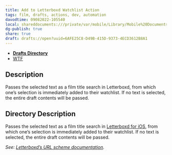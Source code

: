 ```yaml
---
title: Add to Letterboxd Watchlist Action
tags: film, drafts, actions, dev, automation
davodtime: 09082022-105540
local: shareddocuments:///private/var/mobile/Library/Mobile%20Documents/iCloud~md~obsidian/Documents/OBSHIDDIAN/drafts/6AFE25C8-D49B-415D-9373-4ECD3612B8A1.md
dg-publish: true
share: true
draft: drafts://open?uuid=6AFE25C8-D49B-415D-9373-4ECD3612B8A1
---
```

- [**Drafts Directory**](https://directory.getdrafts.com/a/1zC)
- [WTF](https://davidblue.wtf/drafts/6AFE25C8-D49B-415D-9373-4ECD3612B8A1.html)

## Description

Passes the selected text as a film title search in Letterboxd, from which one’s selection is immediately added to their watchlist. If no text is selected, the entire draft contents will be passed.

## Directory Description

Passes the selected text as a film title search in [Letterboxd for iOS](https://apps.apple.com/us/app/letterboxd/id1054271011), from which one’s selection is immediately added to their watchlist. If no text is selected, the entire draft contents will be passed.

*See: [Letterboxd’s URL scheme documentation](https://github.com/Letterboxd/letterboxd-ios-x-callback-url#addtowatchlist).*